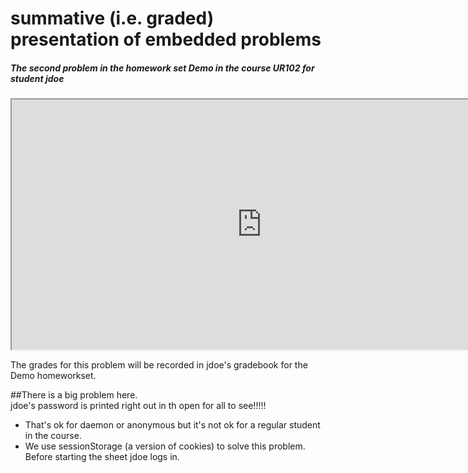 
# summative (i.e. graded) presentation of embedded problems 

##### The second problem in the homework set Demo in the course UR102 for student jdoe

<iframe  width="800" height="400" 
			src="https://demo.webwork.rochester.edu/webwork2/UR102/Demo/5?
	&effectiveUser=jdoe&
	&user=jdoe&
	&passwd=jdoe&
	&templateName=simple&">
</iframe>


The grades for this problem will be recorded in jdoe's gradebook for the Demo homeworkset. 

##There is a big problem here.  
jdoe's password is printed right out in th open for all 
to see!!!!!

* That's ok for daemon or anonymous but it's not ok for a regular student in the course.
* We use sessionStorage (a version of cookies) to solve this problem. Before starting the sheet jdoe logs in. 
  
